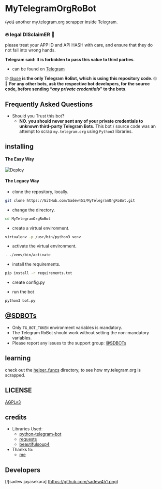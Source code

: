 # MyTelegramOrgRoBot

~~(yet)~~ another my.telegram.org scrapper inside Telegram.

### 🔥 legal DISclaimER 🚸
please treat your APP ID and API HASH with care, and ensure that they do not fall into wrong hands.

**Telegram said**: __It is forbidden to pass this value to third parties__.

- can be found on [Telegram](https://telegram.dog/SDBOTs_inifinity)

🙄 [@use](https://telegram.dog/SDBOTs_inifinity) **is the only Telegram RoBot, which is using this repository code**. 🙄😬
__For any other bots, ask the respective bot developers, for the source code, before sending **any private credentials*" to the bots__.

## Frequently Asked Questions

- Should you Trust this bot?
  - **NO**. __you should never sent any of your private credentials to unknown third-party Telegram Bots__. This bot / source code was an attempt to scrap `my.telegram.org` using `Python3` libraries.


## installing

#### The Easy Way

[![Deploy](https://www.herokucdn.com/deploy/button.svg)](https://heroku.com/deploy)


#### The Legacy Way

- clone the repository, locally.
```sh
git clone https://GitHub.com/Sadew451/MyTelegramOrgRoBot.git
```

- change the directory.
```sh
cd MyTelegramOrgRoBot
```

- create a virtual environment.
```sh
virtualenv -p /usr/bin/python3 venv
```

- activate the virtual environment.
```sh
. ./venv/bin/activate
```

- install the requirements.
```sh
pip install -r requirements.txt
```

- create config.py

- run the bot
```sh
python3 bot.py
```

## [@SDBOTs](https://telegram.dog/SDBOTs_inifinity)

- Only `TG_BOT_TOKEN` environment variables is mandatory.
- The Telegram RoBot should work without setting the non-mandatory variables.
- Please report any issues to the support group: [@SDBOTs](https://t.me/SDBOTs_inifinity)


## learning

check out the [helper_funcs](https://github.com/Sadew451/MyTelegramOrgRoBot/tree/master/helper_funcs) directory, to see how my.telegram.org is scrapped.

## LICENSE
[AGPLv3](https://github.com/Sadew451/MyTelegramOrgRoBot/tree/master/LICENSE)

## credits

- Libraries Used:
  - [python-telegram-bot](https://github.com/python-telegram-bot/python-telegram-bot)
  - [requests](https://github.com/psf/requests)
  - [beautifulsoup4](https://pypi.org/project/beautifulsoup4)
- Thanks to:
  - [me](https://tx.me/SpEcHlDe)

## Developers

[![sadew jayasekara] (https://github.com/sadew451.png)
